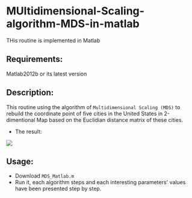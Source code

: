# MUltidimensional-Scaling-algorithm-MDS-in-matlab
THis routine is implemented in Matlab

## Requirements:
Matlab2012b or its latest version

## Description:
This routine using the algorithm of `Multidimensional Scaling (MDS)` to rebuild the coordinate point of five cities in the United States in 2-dimentional Map based on the Euclidian distance matrix of these cities.
* The result:

![](https://raw.githubusercontent.com/q145492675/MUltidimensional-Scaling-algorithm-MDS-in-matlab/master/Result.jpg)

## Usage:
* Download `MDS_Matlab.m`
* Run it, each algorithm steps and each interesting parameters' values have been presented step by step.
